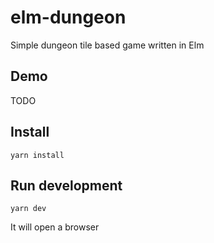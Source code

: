 # elm-dungeon

Simple dungeon tile based game written in Elm 

## Demo

TODO

## Install

```
yarn install
```

## Run development
```
yarn dev
```

It will open a browser
